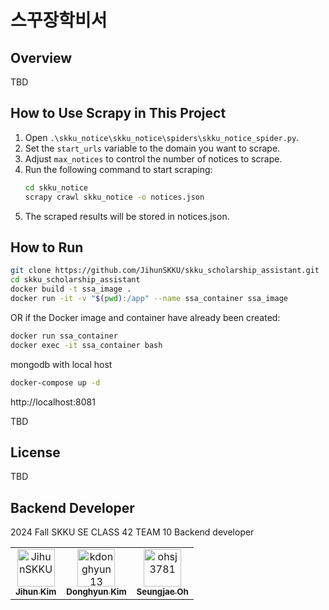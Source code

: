 # 스꾸장학비서

## Overview

TBD

## How to Use Scrapy in This Project

1. Open `.\skku_notice\skku_notice\spiders\skku_notice_spider.py`.
2. Set the `start_urls` variable to the domain you want to scrape.
3. Adjust `max_notices` to control the number of notices to scrape.
4. Run the following command to start scraping:
    ```bash
    cd skku_notice
    scrapy crawl skku_notice -o notices.json
    ```
5. The scraped results will be stored in notices.json.


## How to Run

```bash
git clone https://github.com/JihunSKKU/skku_scholarship_assistant.git
cd skku_scholarship_assistant
docker build -t ssa_image .
docker run -it -v "$(pwd):/app" --name ssa_container ssa_image
```

OR if the Docker image and container have already been created:

```bash
docker run ssa_container
docker exec -it ssa_container bash
```

mongodb with local host
```bash
docker-compose up -d
```
http://localhost:8081

TBD

## License

TBD

## Backend Developer

2024 Fall SKKU SE CLASS 42 TEAM 10 Backend developer

<table>
  <tr>
    <td align="center">
      <a href="https://github.com/JihunSKKU">
        <img src="https://github.com/JihunSKKU.png" width="60px;" alt="JihunSKKU"/>
        <br />
        <sub><b>Jihun Kim</b></sub>
      </a>
    </td>
    <td align="center">
      <a href="https://github.com/kdonghyun13">
        <img src="https://github.com/kdonghyun13.png" width="60px;" alt="kdonghyun13"/>
        <br />
        <sub><b>Donghyun Kim</b></sub>
      </a>
    </td>
    <td align="center">
      <a href="https://github.com/ohsj3781">
        <img src="https://github.com/ohsj3781.png" width="60px;" alt="ohsj3781"/>
        <br />
        <sub><b>Seungjae Oh</b></sub>
      </a>
    </td>
  </tr>
</table>
